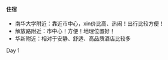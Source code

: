 #### 住宿

- 南华大学附近：靠近市中心，xin价比高、热闹！出行比较方便！ 
- 解放路附近：市中心！方便！地理位置好！
- 华新附近：相对于安静、舒适、高品质酒店比较多
  
  
Day 1

